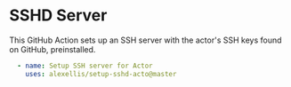 # SSHD Server

This GitHub Action sets up an SSH server with the actor's SSH keys found on GitHub, preinstalled.

```yaml
  - name: Setup SSH server for Actor
    uses: alexellis/setup-sshd-acto@master
```

